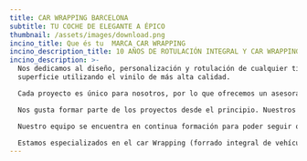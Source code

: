 ```yaml
---
title: CAR WRAPPING BARCELONA
subtitle: TU COCHE DE ELEGANTE A ÉPICO
thumbnail: /assets/images/download.png
incino_title: Que és tu  MARCA CAR WRAPPING
incino_description_title: 10 AÑOS DE ROTULACIÓN INTEGRAL Y CAR WRAPPING
incino_description: >-
  Nos dedicamos al diseño, personalización y rotulación de cualquier tipo de
  superficie utilizando el vinilo de más alta calidad.

  Cada proyecto es único para nosotros, por lo que ofrecemos un asesoramiento personalizado adaptado a las necesidades de cada cliente.

  Nos gusta formar parte de los proyectos desde el principio. Nuestros servicios van desde el asesoramiento y el diseño, hasta la impresión y rotulación.

  Nuestro equipo se encuentra en continua formación para poder seguir ofreciendo el mejor servicio y resultado.

  Estamos especializados en el car Wrapping (forrado integral de vehículos) aunque contamos con una amplia experiencia en rotulación de vehículos comerciales además de ofrecer cualquier tipo de servicio relacionado con el vinilo.
---
```

